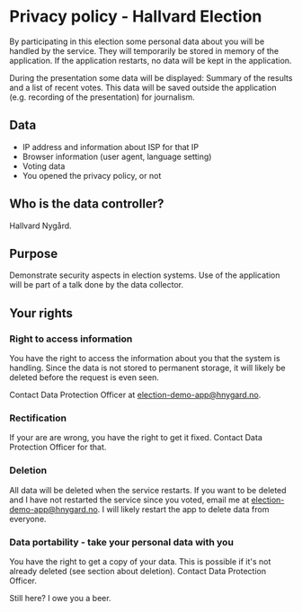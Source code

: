 

# Privacy policy - Hallvard Election

By participating in this election some personal data about you will be handled by the service. They will temporarily be stored in memory of the application. If the application restarts, no data will be kept in the application.

During the presentation some data will be displayed: Summary of the results and a list of recent votes. This data will be saved outside the application (e.g. recording of the presentation) for journalism.

## Data

- IP address and information about ISP for that IP
- Browser information (user agent, language setting)
- Voting data
- You opened the privacy policy, or not

## Who is the data controller?

Hallvard Nygård.

## Purpose

Demonstrate security aspects in election systems. Use of the application will be part of a talk done by the data collector.


## Your rights

### Right to access information

You have the right to access the information about you that the system is handling. Since the data is not stored to permanent storage, it will likely be deleted before the request is even seen.

Contact Data Protection Officer at election-demo-app@hnygard.no.

### Rectification

If your are are wrong, you have the right to get it fixed. Contact Data Protection Officer for that.

### Deletion

All data will be deleted when the service restarts. If you want to be deleted and I have not restarted the service since you voted, email me at election-demo-app@hnygard.no. I will likely restart the app to delete data from everyone.

### Data portability - take your personal data with you

You have the right to get a copy of your data. This is possible if it's not already deleted (see section about deletion). Contact Data Protection Officer.

Still here? I owe you a beer.
